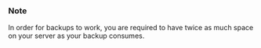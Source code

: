 

### Note


In order for backups to work, you are required to have twice as much space on your server as your backup consumes.
